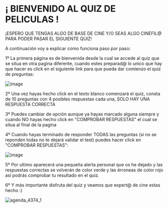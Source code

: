# ¡ BIENVENIDO AL QUIZ DE PELICULAS !

¡ESPERO QUE TENGAS ALGO DE BASE DE CINE Y/O SEAS ALGO CINEFIL@ PARA PODER PASAR EL SIGUIENTE QUIZ!


A continuación voy a explicar como funciona paso por paso:


1º La primera página es de bienvenida desde la cual se accede al quiz que se situa en otra pagina diferente, cuando estes preparad@ lo unico que hay que hacer es click en el siguiente link para que pueda dar comienzo el quiz de preguntas:


![image](https://github.com/danieskka/proyect-quiz/assets/129956074/5e3d0fd4-a88b-401b-8922-62ce952102f2)


2º Una vez hayas hecho click en el texto blanco comenzará el quiz, consta de 10 preguntas con 4 posibles respuestas cada una, SOLO HAY UNA RESPUESTA CORRECTA


3º Puedes cambiar de opción aunque ya hayas marcado alguna siempre y cuando NO hayas hecho click en "COMPROBAR RESPUESTAS" el cual se situa al final de la pagina


4º Cuando hayas terminado de responder TODAS las preguntas (si no se reponden todas no te dejará validar el test) puedes hacer click en "COMPROBAR RESPUESTAS":


![image](https://github.com/danieskka/proyect-quiz/assets/129956074/9a5dfbef-36d3-4992-a296-e68ce9992f6a)


5º Por ultimo aparecerá una pequeña alerta personal que os he dejado y las respuestas correctas se volverán de color verde y las érroneas de color rojo así podrás comprobar tu resultado en el quiz.


6º Y más importante disfruta del quiz y veamos que expert@ de cine estas hecho :)


![agenda_4374_1](https://github.com/danieskka/proyect-quiz/assets/129956074/3ebece2f-58e3-4519-becf-4879f624f3d2)
